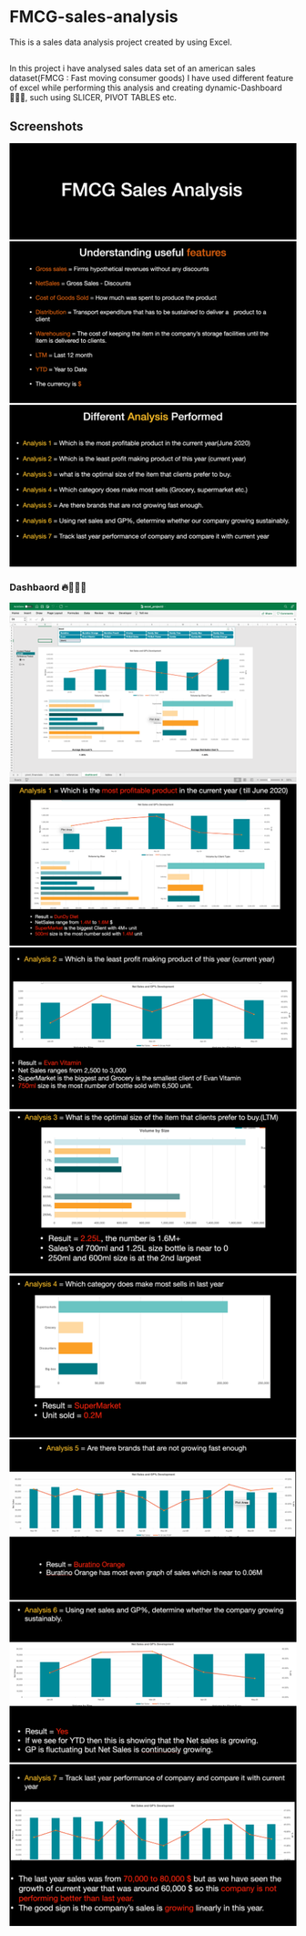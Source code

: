 # FMCG-sales-analysis
This is a sales data analysis project created by using Excel.

## 
In this project i have analysed sales data set of an american sales dataset(FMCG : Fast moving consumer goods)
I have used different feature of excel while performing this analysis and creating dynamic-Dashboard👨🏻‍💻, such using SLICER, PIVOT TABLES etc.



## Screenshots

![App Screenshot](https://github.com/Sanjeev-coder/FMCG-sales-analysis/blob/main/Screenshot%202022-07-23%20at%203.19.27%20PM.png?raw=true)
![App Screenshot](https://github.com/Sanjeev-coder/FMCG-sales-analysis/blob/main/Screenshot%202022-07-23%20at%203.16.45%20PM.png?raw=true)
![App Screenshot](https://github.com/Sanjeev-coder/FMCG-sales-analysis/blob/main/Screenshot%202022-07-23%20at%203.16.54%20PM.png?raw=true)
### Dashbaord 🔥👨🏻‍💻
![Dashboard](https://github.com/Sanjeev-coder/FMCG-sales-analysis/blob/main/Screenshot%202022-07-23%20at%203.18.03%20PM.png?raw=true)
![App Screenshot](https://github.com/Sanjeev-coder/FMCG-sales-analysis/blob/main/Screenshot%202022-07-23%20at%203.17.02%20PM.png?raw=true)
![App Screenshot](https://github.com/Sanjeev-coder/FMCG-sales-analysis/blob/main/Screenshot%202022-07-23%20at%203.17.10%20PM.png?raw=true)
![App Screenshot](https://github.com/Sanjeev-coder/FMCG-sales-analysis/blob/main/Screenshot%202022-07-23%20at%203.17.17%20PM.png?raw=true)
![App Screenshot](https://github.com/Sanjeev-coder/FMCG-sales-analysis/blob/main/Screenshot%202022-07-23%20at%203.17.25%20PM.png?raw=true)
![App Screenshot](https://github.com/Sanjeev-coder/FMCG-sales-analysis/blob/main/Screenshot%202022-07-23%20at%203.17.33%20PM.png?raw=true)
![App Screenshot](https://github.com/Sanjeev-coder/FMCG-sales-analysis/blob/main/Screenshot%202022-07-23%20at%203.17.40%20PM.png?raw=true)
![App Screenshot](https://github.com/Sanjeev-coder/FMCG-sales-analysis/blob/main/Screenshot%202022-07-23%20at%203.17.47%20PM.png?raw=true)
